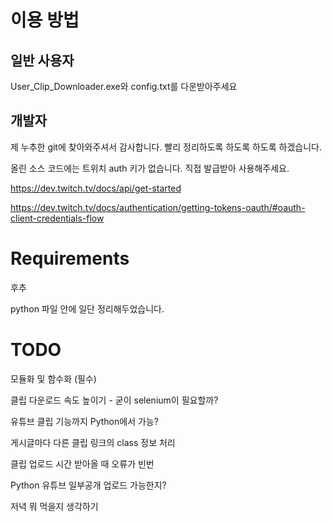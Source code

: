 # 이용 방법
## 일반 사용자
User_Clip_Downloader.exe와 config.txt를 다운받아주세요

## 개발자
제 누추한 git에 찾아와주셔서 감사합니다. 빨리 정리하도록 하도록 하도록 하겠습니다.

올린 소스 코드에는 트위치 auth 키가 없습니다. 직접 발급받아 사용해주세요.

https://dev.twitch.tv/docs/api/get-started

https://dev.twitch.tv/docs/authentication/getting-tokens-oauth/#oauth-client-credentials-flow


# Requirements

후추

python 파일 안에 일단 정리해두었습니다.

# TODO

모듈화 및 함수화 (필수)

클립 다운로드 속도 높이기 - 굳이 selenium이 필요할까?

유튜브 클립 기능까지 Python에서 가능?

게시글마다 다른 클립 링크의 class 정보 처리

클립 업로드 시간 받아올 때 오류가 빈번

Python 유튜브 일부공개 업로드 가능한지?

저녁 뭐 먹을지 생각하기
